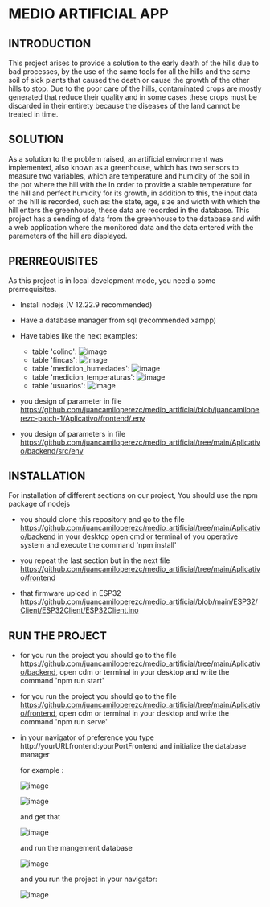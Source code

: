 # MEDIO ARTIFICIAL APP

## INTRODUCTION
This project arises to provide a solution to the early death of the hills due to bad processes, 
by the use of the same tools for all the hills and the same soil of sick plants that caused the death or cause 
the growth of the other hills to stop. Due to the poor care of the hills, contaminated crops are mostly generated 
that reduce their quality and in some cases these crops must be discarded in their entirety because the diseases 
of the land cannot be treated in time.


## SOLUTION 
As a solution to the problem raised, an artificial environment was implemented, also known as a greenhouse, which has two sensors to measure two variables, which are temperature and humidity of the soil in the pot where the hill with the In order to provide a stable temperature for the hill and perfect humidity for its growth, in addition to this, the input data of the hill is recorded, such as: the state, age, size and width with which the hill enters the greenhouse, these data are recorded in the database. This project has a sending of data from the greenhouse to the database and with a web application where the monitored data and the data entered with the parameters of the hill are displayed.

## PRERREQUISITES
As this project is in local development mode, you need a some prerrequisites.

- Install nodejs (V 12.22.9 recommended)
- Have a database manager from sql (recommended xampp)
- Have tables like the next examples:
    
    -  table 'colino':  ![image](https://user-images.githubusercontent.com/87032143/203472307-2495eb14-6599-436f-a992-6146948ec146.png)
    -  table 'fincas': ![image](https://user-images.githubusercontent.com/87032143/203472374-03ee1e34-2e59-4f19-91ad-f9106125f957.png)
    -  table 'medicion_humedades': ![image](https://user-images.githubusercontent.com/87032143/203472433-13700cc7-2063-41b3-910c-09bbc8a11e04.png)
    -  table 'medicion_temperaturas': ![image](https://user-images.githubusercontent.com/87032143/203472479-1af0a4f3-83e4-4cf2-a2df-5469d95c7e86.png)     
    -  table 'usuarios': ![image](https://user-images.githubusercontent.com/87032143/203472528-10e5ab37-3256-404c-84ec-48f225f8a504.png)

- you design of parameter in file https://github.com/juancamiloperezc/medio_artificial/blob/juancamiloperezc-patch-1/Aplicativo/frontend/.env
- you design of parameters in file https://github.com/juancamiloperezc/medio_artificial/tree/main/Aplicativo/backend/src/env

## INSTALLATION
For installation of different sections on our project, You should use the npm package of nodejs

- you should clone this repository and go to the file https://github.com/juancamiloperezc/medio_artificial/tree/main/Aplicativo/backend in your desktop
  open cmd or terminal of you operative system and execute the command 'npm install'

- you repeat the last section but in the next file https://github.com/juancamiloperezc/medio_artificial/tree/main/Aplicativo/frontend

- that firmware upload in ESP32 https://github.com/juancamiloperezc/medio_artificial/blob/main/ESP32/Client/ESP32Client/ESP32Client.ino


## RUN THE PROJECT

- for you run the project you should go to the file https://github.com/juancamiloperezc/medio_artificial/tree/main/Aplicativo/backend, open cdm or terminal in your desktop and write the command 'npm run start'

- for you run the project you should go to the file https://github.com/juancamiloperezc/medio_artificial/tree/main/Aplicativo/frontend, open cdm or terminal in your desktop and write the command 'npm run serve'

- in your navigator of preference you type http://yourURLfrontend:yourPortFrontend and initialize the database manager
    
    for example : 
    
    ![image](https://user-images.githubusercontent.com/87032143/203475296-cea6e31c-8e6d-4881-bac9-55c63beec329.png)
    
    ![image](https://user-images.githubusercontent.com/87032143/203475025-bc1f7358-e2d7-4c65-bba0-5e828a136028.png)
                  
    and get that 
                  
    ![image](https://user-images.githubusercontent.com/87032143/203475105-ab384f2a-b309-4e75-a84b-c5986f0b051b.png)
    
    and run the mangement database 
    
    ![image](https://user-images.githubusercontent.com/87032143/203475838-b3d5ac39-1c95-4fe4-8a5c-03047abbce28.png)
    
    and you run the project in your navigator:
    
    ![image](https://user-images.githubusercontent.com/87032143/203476303-524ab278-bb88-4692-ac4f-34be92a19aa8.png)

                
